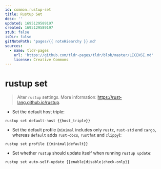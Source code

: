 ```yaml
---
id: common.rustup-set
title: Rustup Set
desc: ''
updated: 1695129589197
created: 1695129589197
stub: false
isDir: false
gitNotePath: 'pages/{{ noteHiearchy }}.md'
sources:
  - name: tldr-pages
    url: 'https://github.com/tldr-pages/tldr/blob/master/LICENSE.md'
    license: Creative Commons
---
```

# rustup set

> Alter `rustup` settings.
> More information: <https://rust-lang.github.io/rustup>.

- Set the default host triple:

`rustup set default-host {{host_triple}}`

- Set the default profile (`minimal` includes only `rustc`, `rust-std` and `cargo`, whereas `default` adds `rust-docs`, `rustfmt` and `clippy`):

`rustup set profile {{minimal|default}}`

- Set whether `rustup` should update itself when running `rustup update`:

`rustup set auto-self-update {{enable|disable|check-only}}`

